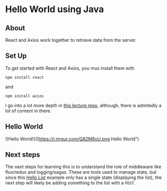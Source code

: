 # Hello World using Java

## About
React and Axios work together to retrieve data from the server.

## Set Up
To get started with React and Axios, you mus install them with 

`npm install react`

and 

`npm install axios`

I go into a lot more depth in [this lecture repo](https://github.com/PrimeAcademy/betelgeuse-introduction-to-react), although, there is admitedly a lot of content in there.

## Hello World

![Hello World!]((https://i.imgur.com/Q82M8uU.png Hello World")

## Next steps

The next steps for learning this is to understand the role of middleware like flux/redux and logging/sagas. These are tools used to manage state, but since this [Hello List](https://github.com/LukeSchlangen/simplified-react-axios) example only has a single state (displaying the list), the next step will likely be adding something to the list with a `POST`.
